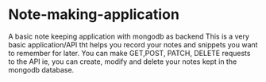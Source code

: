 # Note-making-application
A basic note keeping application with mongodb as backend
This is a very basic application/API tht helps you record your notes and snippets you want to remember for later.
You can make GET,POST, PATCH, DELETE requests to the API ie, you can create, modify and delete your notes kept in the mongodb database.
